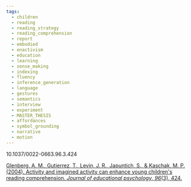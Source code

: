 ```yaml
---
tags:
  - children
  - reading
  - reading_strategy
  - reading_comprehension
  - report
  - embodied
  - enactivism
  - education
  - learning
  - sense_making
  - indexing
  - fluency
  - inference_generation
  - language
  - gestures
  - semantics
  - interview
  - experiment
  - MASTER_THESIS
  - affordances
  - symbol_grounding
  - narrative
  - motion
---
```

10.1037/0022-0663.96.3.424

[Glenberg, A. M., Gutierrez, T., Levin, J. R., Japuntich, S., & Kaschak, M. P. (2004). Activity and imagined activity can enhance young children's reading comprehension. _Journal of educational psychology_, _96_(3), 424.](https://www.researchgate.net/profile/Michael-Kaschak/publication/232565171_Activity_and_Imagined_Activity_Can_Enhance_Young_Children's_Reading_Comprehension/links/00b7d51fbc68b83c40000000/Activity-and-Imagined-Activity-Can-Enhance-Young-Childrens-Reading-Comprehension.pdf)